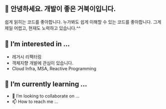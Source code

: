 ## 👋 안녕하세요. 개발이 좋은 거북이입니다.
쉽게 읽히는 코드를 좋아합니다.
누가봐도 쉽게 이해할 수 있는 코드를 좋아합니다.
그게 제일 어렵고, 현재도 노력하고 있습니다.^^
## 👀 I’m interested in ...
- 레거시 리팩터링
- 객체지향 개발에 관심이 있습니다.
- Cloud Infra, MSA, Reactive Programming
## 🌱 I’m currently learning ...
- 💞️ I’m looking to collaborate on ...
- 📫 How to reach me ...

<!---
jhya401/jhya401 is a ✨ special ✨ repository because its `README.md` (this file) appears on your GitHub profile.
You can click the Preview link to take a look at your changes.

DB의 여왕벌, 어플리케이션 일개미 시절의 업무를 했다
학교에서 배웠던 객체지향이란 이론일 뿐인가? 했다
그렇게 후회스러운 과거를 보내고 보니 마치 다시 태어난 느낌이다
객체지향은 실제할 수 잇었다.
이룬 것은 크게 없지만 앞으로 계속 개발하고 
--->

